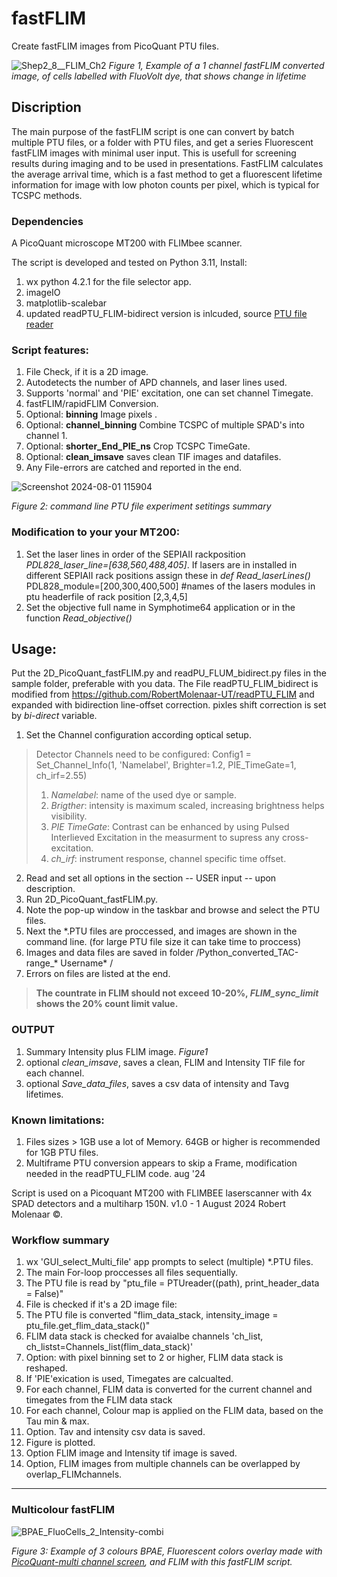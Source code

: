 # fastFLIM
Create fastFLIM images from PicoQuant PTU files.

![Shep2_8__FLIM_Ch2](https://github.com/user-attachments/assets/e0e79cfb-ae82-4749-bbf3-0a56ec9524e6)
*Figure 1, Example of a 1 channel fastFLIM converted image, of cells labelled with FluoVolt dye, that shows change in lifetime*

## Discription
The main purpose of the fastFLIM script is one can convert by batch multiple PTU files, or a folder with PTU files, and get a series Fluorescent fastFLIM images with minimal user input. This is usefull for screening results during imaging and to be used in presentations. FastFLIM calculates the average arrival time, which is a fast method to get a fluorescent lifetime information for image with low photon counts per pixel, which is typical for TCSPC methods. 

### Dependencies
A PicoQuant microscope MT200 with FLIMbee scanner. 

The script is developed and tested on Python 3.11, Install:
1. wx python 4.2.1 for the file selector app.
2. imageIO
3. matplotlib-scalebar 
4. updated readPTU_FLIM-bidirect version is inlcuded, source [PTU file reader](https://github.com/RobertMolenaar-UT/readPTU_FLIM) 

### Script features:  
1. File Check, if it is a 2D  image.
2. Autodetects the number of APD channels, and laser lines used. 
3. Supports 'normal' and 'PIE' excitation, one can set channel Timegate.
4. fastFLIM/rapidFLIM Conversion.
5. Optional: **binning** Image pixels .
6. Optional: **channel_binning** Combine TCSPC of multiple SPAD's into channel 1.
7. Optional: **shorter_End_PIE_ns** Crop TCSPC TimeGate. 
8. Optional: **clean_imsave** saves clean TIF images and datafiles.
9. Any File-errors are catched and reported in the end.

![Screenshot 2024-08-01 115904](https://github.com/user-attachments/assets/d5c1737b-26cc-4bff-8c75-d49b447a3d44)

*Figure 2: command line PTU file experiment setitings summary*

### Modification to your your MT200:

1.  Set the laser lines in order of the SEPIAII rackposition *PDL828_laser_line=[638,560,488,405]*. If lasers are in installed in different SEPIAII rack positions assign these in *def Read_laserLines()*  PDL828_module=[200,300,400,500]  #names of the lasers modules in ptu headerfile of rack position [2,3,4,5] 	
2.  Set the objective full name in Symphotime64 application or in the function *Read_objective()*

## Usage: 

Put the 2D_PicoQuant_fastFLIM.py and readPU_FLUM_bidirect.py files in the sample folder, preferable with you data. The File readPTU_FLIM_bidirect is modified from https://github.com/RobertMolenaar-UT/readPTU_FLIM and expanded with bidirection line-offset correction. pixles shift correction is set by *bi-direct* variable.

1. Set the Channel configuration according optical setup.

>Detector Channels need to be configured:
Config1 = Set_Channel_Info(1,
			   'Namelabel',
			   Brighter=1.2,
			   PIE_TimeGate=1,
			   ch_irf=2.55)
>1. *Namelabel*: name of the used dye or sample.
>2. *Brigther*: 	intensity is maximum scaled, increasing brightness helps visibility.
>3. *PIE TimeGate*: Contrast can be enhanced by using Pulsed Interlieved Excitation in the measurment to supress any cross-excitation. 
>4. *ch_irf*: instrument response, channel specific time offset.
	
2. Read and set all options in the section -- USER input --  upon description.
3. Run 2D_PicoQuant_fastFLIM.py.
4. Note the pop-up window in the taskbar and browse and select the PTU files.
5. Next the *.PTU files are proccessed, and images are shown in the command line. (for large PTU file size it can take time to proccess)
6. Images and data files are saved in folder /Python_converted_TAC-range_* Username* /
7. Errors on files are listed at the end.

>**The countrate in FLIM should not exceed 10-20%, *FLIM_sync_limit* shows the 20% count limit value.**

### OUTPUT

1. Summary Intensity plus FLIM image. *Figure1*
2. optional *clean_imsave*, saves a clean, FLIM and Intensity TIF file for each channel.
3. optional *Save_data_files*, saves a csv data of intensity and Tavg lifetimes.



### Known limitations: 

1. Files sizes > 1GB use a lot of Memory. 64GB or higher is recommended for 1GB PTU files. 
2. Multiframe PTU conversion appears to skip a Frame, modification needed in the readPTU_FLIM code. aug '24

Script is used on a Picoquant MT200 with FLIMBEE laserscanner with 4x SPAD detectors and a multiharp 150N.
v1.0 - 1 August 2024 Robert Molenaar ©.



### Workflow summary
 
1.  wx 'GUI_select_Multi_file' app prompts to select (multiple) *.PTU files. 
2.  The main For-loop proccesses all files sequentially.
3.  The PTU file is read by "ptu_file  = PTUreader((path), print_header_data = False)"
4.  File is checked if it's a 2D image file:
5.  The PTU file is converted "flim_data_stack, intensity_image = ptu_file.get_flim_data_stack()"
6.  FLIM data stack is checked for avaialbe channels 'ch_list, ch_listst=Channels_list(flim_data_stack)'
7.  Option: with pixel binning set to 2 or higher, FLIM data stack is reshaped.
8.  If 'PIE'exication is used, Timegates are calcualted.
9.  For each channel, FLIM data is converted for the current channel and timegates from the FLIM data stack
10. For each channel, Colour map is applied on the FLIM data, based on the Tau min & max.
11. Option. Tav and intensity csv data is saved.
12. Figure is plotted.
13. Option  FLIM image and Intensity tif image is saved.
14. Option, FLIM images from multiple channels can be overlapped by overlap_FLIMchannels.
---
### Multicolour fastFLIM

![BPAE_FluoCells_2_Intensity-combi](https://github.com/user-attachments/assets/3bc7ef2d-39e6-474c-a55f-072f75c9a33d)

*Figure 3: Example of 3 colours BPAE, Fluorescent colors overlay made with [PicoQuant-multi channel screen](https://github.com/RobertMolenaar-UT/PicoQuant-multi_channel_screen), and FLIM with this fastFLIM script.*



